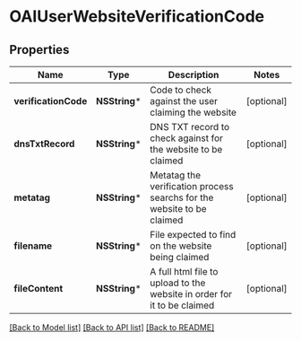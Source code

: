 # OAIUserWebsiteVerificationCode

## Properties
Name | Type | Description | Notes
------------ | ------------- | ------------- | -------------
**verificationCode** | **NSString*** | Code to check against the user claiming the website | [optional] 
**dnsTxtRecord** | **NSString*** | DNS TXT record to check against for the website to be claimed | [optional] 
**metatag** | **NSString*** | Metatag the verification process searchs for the website to be claimed | [optional] 
**filename** | **NSString*** | File expected to find on the website being claimed | [optional] 
**fileContent** | **NSString*** | A full html file to upload to the website in order for it to be claimed | [optional] 

[[Back to Model list]](../README.md#documentation-for-models) [[Back to API list]](../README.md#documentation-for-api-endpoints) [[Back to README]](../README.md)


